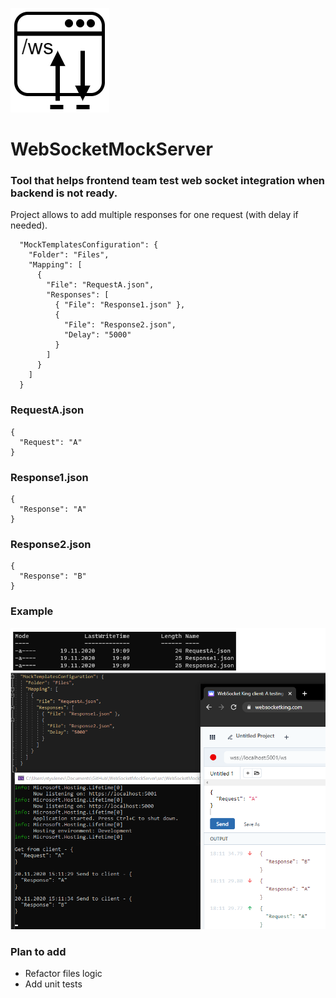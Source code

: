 ![WebSocketMockServer](logo.PNG)
# WebSocketMockServer

### Tool that helps frontend team test web socket integration when backend is not ready.

Project allows to add multiple responses for one request (with delay if needed).

```
  "MockTemplatesConfiguration": {
    "Folder": "Files",
    "Mapping": [
      {
        "File": "RequestA.json",
        "Responses": [
          { "File": "Response1.json" },
          {
            "File": "Response2.json",
            "Delay": "5000"
          }
        ]
      }
    ]
  }
```

### RequestA.json

```
{
  "Request": "A"
}
```

### Response1.json

```
{
  "Response": "A"
}
```

### Response2.json

```
{
  "Response": "B"
}
```

### Example

![example](Example.png)

### Plan to add
* Refactor files logic
* Add unit tests
